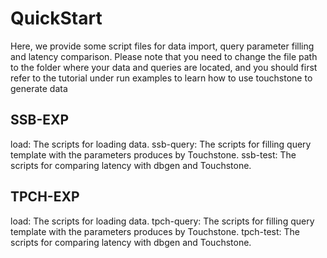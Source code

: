 # QuickStart

Here, we provide some script files for data import, query parameter filling and latency comparison. Please note that you need to change the file path to the folder where your data and queries are located, and you should first refer to the tutorial under run examples to learn how to use touchstone to generate data

## SSB-EXP
load: The scripts for loading data.
ssb-query: The scripts for filling query template with the parameters produces by Touchstone.
ssb-test: The scripts for comparing latency with dbgen and Touchstone.

## TPCH-EXP
load: The scripts for loading data.
tpch-query: The scripts for filling query template with the parameters produces by Touchstone.
tpch-test: The scripts for comparing latency with dbgen and Touchstone.
